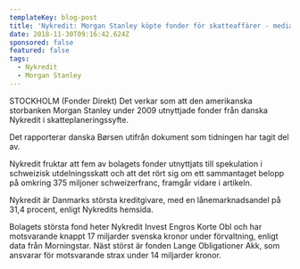 ```yaml
---
templateKey: blog-post
title: 'Nykredit: Morgan Stanley köpte fonder för skatteaffärer - media'
date: 2018-11-30T09:16:42.624Z
sponsored: false
featured: false
tags:
  - Nykredit
  - Morgan Stanley
---
```

STOCKHOLM (Fonder Direkt) Det verkar som att den amerikanska storbanken Morgan Stanley under 2009 utnyttjade fonder från danska Nykredit i skatteplaneringssyfte.

Det rapporterar danska Børsen utifrån dokument som tidningen har tagit del av.

Nykredit fruktar att fem av bolagets fonder utnyttjats till spekulation i schweizisk utdelningsskatt och att det rört sig om ett sammantaget belopp på omkring 375 miljoner schweizerfranc, framgår vidare i artikeln.

Nykredit är Danmarks största kreditgivare, med en lånemarknadsandel på 31,4 procent, enligt Nykredits hemsida.

Bolagets största fond heter Nykredit Invest Engros Korte Obl och har motsvarande knappt 17 miljarder svenska kronor under förvaltning, enligt data från Morningstar. Näst störst är fonden Lange Obligationer Akk, som ansvarar för motsvarande strax under 14 miljarder kronor.
